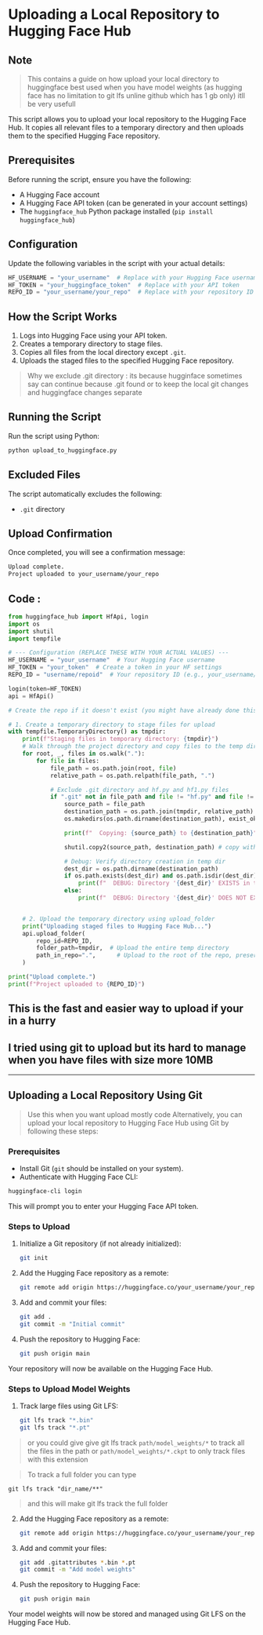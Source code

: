 # Uploading a Local Repository to Hugging Face Hub
## Note
> This contains a guide on how upload your local directory to huggingface best used when you have model weights (as hugging face has no limitation to git lfs unline github which has 1 gb only) itll be very usefull


This script allows you to upload your local repository to the Hugging Face Hub. It copies all relevant files to a temporary directory and then uploads them to the specified Hugging Face repository.

## Prerequisites

Before running the script, ensure you have the following:

- A Hugging Face account
- A Hugging Face API token (can be generated in your account settings)
- The `huggingface_hub` Python package installed (`pip install huggingface_hub`)

## Configuration

Update the following variables in the script with your actual details:

```python
HF_USERNAME = "your_username"  # Replace with your Hugging Face username
HF_TOKEN = "your_huggingface_token"  # Replace with your API token
REPO_ID = "your_username/your_repo"  # Replace with your repository ID
```

## How the Script Works

1. Logs into Hugging Face using your API token.
2. Creates a temporary directory to stage files.
3. Copies all files from the local directory except `.git`.
4. Uploads the staged files to the specified Hugging Face repository.
> Why we exclude .git directory : its because hugginface sometimes say can continue because .git found or to keep the local git changes and huggingface changes separate  
## Running the Script

Run the script using Python:

```bash
python upload_to_huggingface.py
```

## Excluded Files

The script automatically excludes the following:

- `.git` directory

## Upload Confirmation

Once completed, you will see a confirmation message:

```bash
Upload complete.
Project uploaded to your_username/your_repo
```

## Code :
```python
from huggingface_hub import HfApi, login
import os
import shutil
import tempfile

# --- Configuration (REPLACE THESE WITH YOUR ACTUAL VALUES) ---
HF_USERNAME = "your_username"  # Your Hugging Face username
HF_TOKEN = "your_token"  # Create a token in your HF settings
REPO_ID = "username/repoid"  # Your repository ID (e.g., your_username/your_project_name)

login(token=HF_TOKEN)
api = HfApi()

# Create the repo if it doesn't exist (you might have already done this via the website)

# 1. Create a temporary directory to stage files for upload
with tempfile.TemporaryDirectory() as tmpdir:
    print(f"Staging files in temporary directory: {tmpdir}")
    # Walk through the project directory and copy files to the temp directory
    for root, _, files in os.walk("."):
        for file in files:
            file_path = os.path.join(root, file)
            relative_path = os.path.relpath(file_path, ".")

            # Exclude .git directory and hf.py and hf1.py files
            if ".git" not in file_path and file != "hf.py" and file != "hf1.py":
                source_path = file_path
                destination_path = os.path.join(tmpdir, relative_path)
                os.makedirs(os.path.dirname(destination_path), exist_ok=True) # Ensure dirs exist

                print(f"  Copying: {source_path} to {destination_path}") # Debug print

                shutil.copy2(source_path, destination_path) # copy with metadata

                # Debug: Verify directory creation in temp dir
                dest_dir = os.path.dirname(destination_path)
                if os.path.exists(dest_dir) and os.path.isdir(dest_dir):
                    print(f"  DEBUG: Directory '{dest_dir}' EXISTS in temp dir.")
                else:
                    print(f"  DEBUG: Directory '{dest_dir}' DOES NOT EXIST in temp dir! (Problem?)")


    # 2. Upload the temporary directory using upload_folder
    print("Uploading staged files to Hugging Face Hub...")
    api.upload_folder(
        repo_id=REPO_ID,
        folder_path=tmpdir,  # Upload the entire temp directory
        path_in_repo=".",      # Upload to the root of the repo, preserving structure
    )

print("Upload complete.")
print(f"Project uploaded to {REPO_ID}")
```

## This is the fast and easier way to upload if your in a hurry 
## I tried using git to upload but its hard to manage when you have files with size more 10MB

---

## Uploading a Local Repository Using Git

> Use this when you want upload mostly code 
Alternatively, you can upload your local repository to Hugging Face Hub using Git by following these steps:

### Prerequisites
- Install Git (`git` should be installed on your system).
- Authenticate with Hugging Face CLI:

```bash
huggingface-cli login
```

This will prompt you to enter your Hugging Face API token.

### Steps to Upload
1. Initialize a Git repository (if not already initialized):
   ```bash
   git init
   ```
2. Add the Hugging Face repository as a remote:
   ```bash
   git remote add origin https://huggingface.co/your_username/your_repo.git
   ```
3. Add and commit your files:
   ```bash
   git add .
   git commit -m "Initial commit"
   ```
4. Push the repository to Hugging Face:
   ```bash
   git push origin main
   ```

Your repository will now be available on the Hugging Face Hub.


### Steps to Upload Model Weights

1. Track large files using Git LFS:
   ```bash
   git lfs track "*.bin"
   git lfs track "*.pt"
   ```
> or you could give give git lfs track `path/model_weights/*` to track all the files in the path or `path/model_weights/*.ckpt` to only track files with this extension

> To track a full folder you can type
```
git lfs track "dir_name/**"
```
> and this will make git lfs track the full folder
2. Add the Hugging Face repository as a remote:
   ```bash
   git remote add origin https://huggingface.co/your_username/your_repo.git
   ```
3. Add and commit your files:
   ```bash
   git add .gitattributes *.bin *.pt
   git commit -m "Add model weights"
   ```
4. Push the repository to Hugging Face:
   ```bash
   git push origin main
   ```

Your model weights will now be stored and managed using Git LFS on the Hugging Face Hub.
